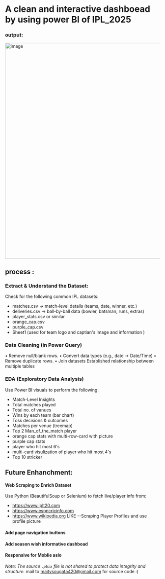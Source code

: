 #  A clean and interactive dashboead by using power BI of IPL_2025 
### output:
<img width="1268" height="700" alt="image" src="https://github.com/user-attachments/assets/38fa0a39-375a-4636-b0aa-ef231504bd8b" />

## process :
### Extract & Understand the Dataset:

Check for the following common IPL datasets:

 - matches.csv → match-level details (teams, date, winner, etc.)
 - deliveries.csv → ball-by-ball data (bowler, batsman, runs, extras)
 - player_stats.csv or similar
 - orange_cap.csv
 - purple_cap.csv
 - Sheet1 (used  for team logo and captian's image and information )

### Data Cleaning (in Power Query)
•	Remove null/blank rows.
•	Convert data types (e.g., date → Date/Time)
•	Remove duplicate rows.
•	Join datasets 
 Established relationship between multiple tables

 ### EDA (Exploratory Data Analysis)
  Use Power BI visuals to perform the following:
- Match-Level Insights
- Total matches played
- Total no. of vanues
- Wins by each team (bar chart)
-	Toss decisions & outcomes
- Matches per venue (treemap)
- Top 2 Man_of_the_match player 
- orange cap stats with multi-row-card with picture 
- purple cap stats
- player who hit most 6's
- multi-card visulization of player who hit most 4's
- Top 10 stricker


## Future Enhanchment:

#### Web Scraping to Enrich Dataset
Use Python (BeautifulSoup or Selenium) to fetch live/player info from:
- https://www.iplt20.com
- https://www.espncricinfo.com
- https://www.wikipedia.org
LIKE  --Scraping Player Profiles and use profile picture 



 #### Add page navigation buttons 
 #### Add season wish informative dashboad
 #### Responsive for Moblie aslo 


*Note: The source `.pbix` file is not shared to protect data integrity and structure.*
mail to maitysougata420@gmail.com for source code :) 
      
      
 

